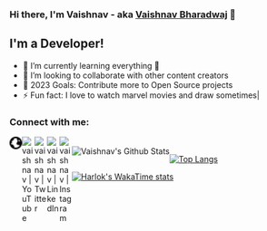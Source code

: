 ### Hi there, I'm Vaishnav - aka [Vaishnav Bharadwaj][website] 👋

## I'm a Developer!

<!-- - 🔭 I’m currently working on a [VS Code Course][website]! -->

- 🌱 I’m currently learning everything 🤣
- 👯 I’m looking to collaborate with other content creators
- 🥅 2023 Goals: Contribute more to Open Source projects
- ⚡ Fun fact: I love to watch marvel movies and draw sometimes|

### Connect with me:

[<img align="left" alt="codeSTACKr.com" width="22px" src="https://raw.githubusercontent.com/iconic/open-iconic/master/svg/globe.svg" />][website]
[<img align="left" alt="vaishnav | YouTube" width="22px" src="https://cdn.jsdelivr.net/npm/simple-icons@v3/icons/youtube.svg" />][youtube]
[<img align="left" alt="vaishnav | Twitter" width="22px" src="https://cdn.jsdelivr.net/npm/simple-icons@v3/icons/twitter.svg" />][twitter]
[<img align="left" alt="vaishnav | LinkedIn" width="22px" src="https://cdn.jsdelivr.net/npm/simple-icons@v3/icons/linkedin.svg" />][linkedin]
[<img align="left" alt="vaishnav | Instagram" width="22px" src="https://cdn.jsdelivr.net/npm/simple-icons@v3/icons/instagram.svg" />][instagram]

<br />

<img align="left" alt="Vaishnav's Github Stats" src="https://github-readme-stats.vercel.app/api?username=vaishnav22&show_icons=true&hide_border=true&hide=issues&show_icons=true&theme=highcontrast&include_all_commits=true&rank_icon=true" /> 

[![Top Langs](https://github-readme-stats.vercel.app/api/top-langs/?username=vaishnav22&layout=compact)](https://github.com/anuraghazra/github-readme-stats)

[![Harlok's WakaTime stats](https://github-readme-stats.vercel.app/api/wakatime?username=vaishnav)](https://github.com/vaishnav22/github-readme-stats)


[website]: https://vaishnav-portfolio.herokuapp.com/
[twitter]: https://twitter.com/vaishna90580819
[youtube]: https://www.youtube.com/channel/UCEBnow4CwmOpR48FEZUof2A?view_as=subscriber
[instagram]: https://www.instagram.com/vaishnav_bharadwaj/
[linkedin]: https://www.linkedin.com/in/vaishnav-bharadwaj-b2491816a/

